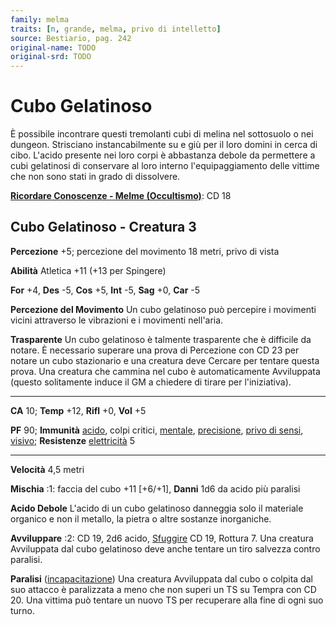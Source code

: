 ```yaml
---
family: melma
traits: [n, grande, melma, privo di intelletto]
source: Bestiario, pag. 242
original-name: TODO
original-srd: TODO
---
```


# Cubo Gelatinoso

È possibile incontrare questi tremolanti cubi di melina nel sottosuolo o nei
dungeon. Strisciano instancabilmente su e giù per il loro domini in cerca di
cibo. L'acido presente nei loro corpi è abbastanza debole da permettere a cubi
gelatinosi di conservare al loro interno l'equipaggiamento delle vittime che non
sono stati in grado di dissolvere.

**[Ricordare Conoscenze - Melme (Occultismo)](/azioni/abilita/ricordare-conoscenze)**:
CD 18

## Cubo Gelatinoso - Creatura 3

**Percezione** +5; percezione del movimento 18 metri, privo di vista

**Abilità** Atletica +11 (+13 per Spingere)

**For** +4, **Des** -5, **Cos** +5, **Int** -5, **Sag** +0, **Car** -5

**Percezione del Movimento** Un cubo gelatinoso può percepire i movimenti vicini
attraverso le vibrazioni e i movimenti nell'aria.

**Trasparente** Un cubo gelatinoso è talmente trasparente che è difficile da
notare. È necessario superare una prova di Percezione con CD 23 per notare un
cubo stazionario e una creatura deve Cercare per tentare questa prova. Una
creatura che cammina nel cubo è automaticamente Avviluppata (questo solitamente
induce il GM a chiedere di tirare per l'iniziativa).

---

**CA** 10; **Temp** +12, **Rifl** +0, **Vol** +5

**PF** 90; **Immunità** [acido](/tratti/acido), colpi critici,
[mentale](/tratti/mentale), [precisione](/tratti/precisione),
[privo di sensi](/condizioni/privo-di-sensi), [visivo](/tratti/visivo);
**Resistenze** [elettricità](/tratti/elettricita) 5

---

**Velocità** 4,5 metri

**Mischia** :1: faccia del cubo +11 \[+6/+1], **Danni** 1d6 da acido più
paralisi

**Acido Debole** L'acido di un cubo gelatinoso danneggia solo il materiale
organico e non il metallo, la pietra o altre sostanze inorganiche.

**Avviluppare** :2: CD 19, 2d6 acido, [Sfuggire](/azioni/sfuggire) CD 19,
Rottura 7. Una creatura Avviluppata dal cubo gelatinoso deve anche tentare un
tiro salvezza contro paralisi.

**Paralisi** ([incapacitazione](/tratti/incapacitazione)) Una creatura
Avviluppata dal cubo o colpita dal suo attacco è paralizzata a meno che non
superi un TS su Tempra con CD 20. Una vittima può tentare un nuovo TS per
recuperare alla fine di ogni suo turno.
